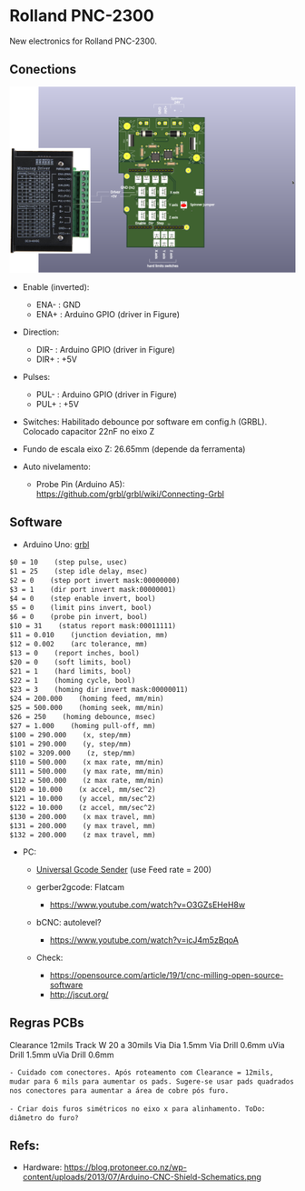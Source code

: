 # Rolland PNC-2300

New electronics for Rolland PNC-2300.

## Conections

![Board and driver](./figures/connections.svg)

- Enable (inverted):

    - ENA- : GND
    - ENA+ : Arduino GPIO  (driver in Figure)

- Direction:

    - DIR- : Arduino GPIO (driver in Figure)
    - DIR+ : +5V

- Pulses:

    - PUL- : Arduino GPIO (driver in Figure)
    - PUL+ : +5V

 - Switches: Habilitado debounce por software em config.h (GRBL).
             Colocado capacitor 22nF no eixo Z

 - Fundo de escala eixo Z: 26.65mm (depende da ferramenta)

 - Auto nivelamento:
    - Probe Pin (Arduino A5): https://github.com/grbl/grbl/wiki/Connecting-Grbl

## Software

- Arduino Uno: [grbl](https://github.com/grbl/grbl)

```
$0 = 10    (step pulse, usec)
$1 = 25    (step idle delay, msec)
$2 = 0    (step port invert mask:00000000)
$3 = 1    (dir port invert mask:00000001)
$4 = 0    (step enable invert, bool)
$5 = 0    (limit pins invert, bool)
$6 = 0    (probe pin invert, bool)
$10 = 31    (status report mask:00011111)
$11 = 0.010    (junction deviation, mm)
$12 = 0.002    (arc tolerance, mm)
$13 = 0    (report inches, bool)
$20 = 0    (soft limits, bool)
$21 = 1    (hard limits, bool)
$22 = 1    (homing cycle, bool)
$23 = 3    (homing dir invert mask:00000011)
$24 = 200.000    (homing feed, mm/min)
$25 = 500.000    (homing seek, mm/min)
$26 = 250    (homing debounce, msec)
$27 = 1.000    (homing pull-off, mm)
$100 = 290.000    (x, step/mm)
$101 = 290.000    (y, step/mm)
$102 = 3209.000    (z, step/mm)
$110 = 500.000    (x max rate, mm/min)
$111 = 500.000    (y max rate, mm/min)
$112 = 500.000    (z max rate, mm/min)
$120 = 10.000    (x accel, mm/sec^2)
$121 = 10.000    (y accel, mm/sec^2)
$122 = 10.000    (z accel, mm/sec^2)
$130 = 200.000    (x max travel, mm)
$131 = 200.000    (y max travel, mm)
$132 = 200.000    (z max travel, mm)
```


- PC:
  - [Universal Gcode Sender](http://winder.github.io/ugs_website/download/) (use Feed rate = 200)

  - gerber2gcode:  Flatcam
     - https://www.youtube.com/watch?v=O3GZsEHeH8w

  - bCNC: autolevel?
    - https://www.youtube.com/watch?v=icJ4m5zBqoA

  - Check:
    - https://opensource.com/article/19/1/cnc-milling-open-source-software
    - http://jscut.org/

    
## Regras PCBs

Clearance     12mils
Track W     20 a 30mils
Via Dia     1.5mm
Via Drill   0.6mm
uVia Drill  1.5mm
uVia Drill  0.6mm

    - Cuidado com conectores. Após roteamento com Clearance = 12mils, mudar para 6 mils para aumentar os pads. Sugere-se usar pads quadrados nos conectores para aumentar a área de cobre pós furo.
    
    - Criar dois furos simétricos no eixo x para alinhamento. ToDo: diâmetro do furo?
    
    
    
## Refs:

- Hardware: https://blog.protoneer.co.nz/wp-content/uploads/2013/07/Arduino-CNC-Shield-Schematics.png
